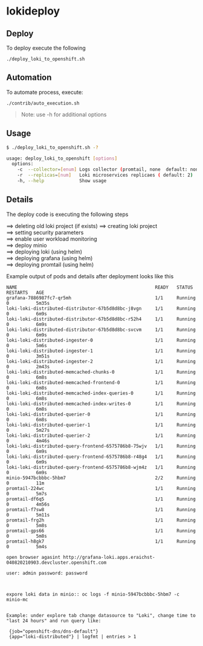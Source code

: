 # lokideploy

## Deploy
To deploy execute the following  

`./deploy_loki_to_openshift.sh`

## Automation
To automate process, execute:

`./contrib/auto_execution.sh`

> Note: use -h for additional options 

## Usage

```bash
$ ./deploy_loki_to_openshift.sh -?

usage: deploy_loki_to_openshift [options]
  options:
    -c  --collector=[enum] Logs collector (promtail, none  default: none)
    -r  --replicas=[num]   Loki microservices replicaes ( default: 2)
    -h, --help             Show usage
```

## Details  

The deploy code is executing the following steps   

==> deleting old loki project (if exists)
==> creating loki project  
==> setting security parameters  
==> enable user workload monitoring  
==> deploy minio  
==> deploying loki (using helm)  
==> deploying grafana (using helm)  
==> deploying promtail (using helm)  

Example output of  pods and details after deployment looks like this

```
NAME                                                   READY   STATUS        RESTARTS   AGE
grafana-7886987fc7-qr5mh                               1/1     Running       0          5m35s
loki-loki-distributed-distributor-67b5d8d8bc-j8vgn     1/1     Running       0          6m9s
loki-loki-distributed-distributor-67b5d8d8bc-r52h4     1/1     Running       0          6m9s
loki-loki-distributed-distributor-67b5d8d8bc-svcvm     1/1     Running       0          6m9s
loki-loki-distributed-ingester-0                       1/1     Running       0          5m6s
loki-loki-distributed-ingester-1                       1/1     Running       0          3m51s
loki-loki-distributed-ingester-2                       1/1     Running       0          2m43s
loki-loki-distributed-memcached-chunks-0               1/1     Running       0          6m8s
loki-loki-distributed-memcached-frontend-0             1/1     Running       0          6m8s
loki-loki-distributed-memcached-index-queries-0        1/1     Running       0          6m8s
loki-loki-distributed-memcached-index-writes-0         1/1     Running       0          6m8s
loki-loki-distributed-querier-0                        1/1     Running       0          6m8s
loki-loki-distributed-querier-1                        1/1     Running       0          5m27s
loki-loki-distributed-querier-2                        1/1     Running       0          4m46s
loki-loki-distributed-query-frontend-6575786b8-75wjv   1/1     Running       0          6m9s
loki-loki-distributed-query-frontend-6575786b8-r48g4   1/1     Running       0          6m9s
loki-loki-distributed-query-frontend-6575786b8-wjm4z   1/1     Running       0          6m9s
minio-5947bcbbbc-5hbm7                                 2/2     Running       0          11m
promtail-224wc                                         1/1     Running       0          5m7s
promtail-df6q5                                         1/1     Running       0          4m56s
promtail-f7sw8                                         1/1     Running       0          5m11s
promtail-frg2h                                         1/1     Running       0          5m8s
promtail-gps66                                         1/1     Running       0          5m8s
promtail-h8gk7                                         1/1     Running       0          5m4s

open browser agasint http://grafana-loki.apps.eraichst-040820210903.devcluster.openshift.com

user: admin password: password



expore loki data in minio:: oc logs -f minio-5947bcbbbc-5hbm7 -c minio-mc


Example: under explore tab change datasource to "Loki", change time to "last 24 hours" and run query like:

 {job="openshift-dns/dns-default"}
 {app="loki-distributed"} | logfmt | entries > 1

```

